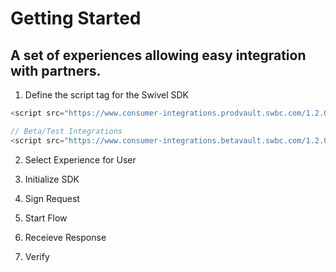 # Getting Started

## A set of experiences allowing easy integration with partners.

1. Define the script tag for the Swivel SDK

```js
<script src="https://www.consumer-integrations.prodvault.swbc.com/1.2.0/swbc-sdk.js"/>

// Beta/Test Integrations
<script src="https://www.consumer-integrations.betavault.swbc.com/1.2.0/swbc-sdk.js"/>

```

2. Select Experience for User

3. Initialize SDK

4. Sign Request

5. Start Flow

6. Receieve Response

7. Verify